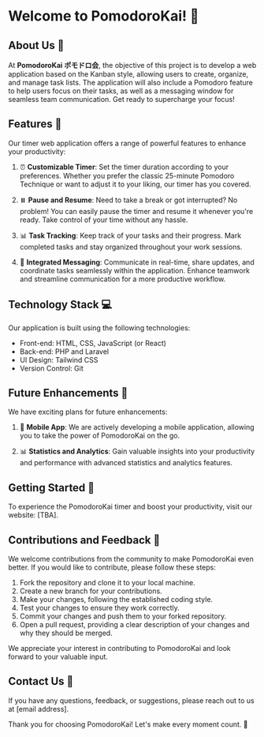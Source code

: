 # Welcome to PomodoroKai! 👋

## About Us 🌟
At **PomodoroKai ポモドロ会**, the objective of this project is to develop a web application based on the Kanban style, allowing users to create, organize, and manage task lists. The application will also include a Pomodoro feature to help users focus on their tasks, as well as a messaging window for seamless team communication. Get ready to supercharge your focus!

## Features 🚀
Our timer web application offers a range of powerful features to enhance your productivity:

1. ⏰ **Customizable Timer**: Set the timer duration according to your preferences. Whether you prefer the classic 25-minute Pomodoro Technique or want to adjust it to your liking, our timer has you covered.

2. ⏸️ **Pause and Resume**: Need to take a break or got interrupted? No problem! You can easily pause the timer and resume it whenever you're ready. Take control of your time without any hassle.

3. 📊 **Task Tracking**: Keep track of your tasks and their progress. Mark completed tasks and stay organized throughout your work sessions.
4.  💬 **Integrated Messaging**: Communicate in real-time, share updates, and coordinate tasks seamlessly within the application. Enhance teamwork and streamline communication for a more productive workflow. 


## Technology Stack 💻
Our application is built using the following technologies:

- Front-end: HTML, CSS, JavaScript (or React)
- Back-end: PHP and Laravel
- UI Design: Tailwind CSS
- Version Control: Git

## Future Enhancements 🔮
We have exciting plans for future enhancements:

1. 📱 **Mobile App**: We are actively developing a mobile application, allowing you to take the power of PomodoroKai on the go.

2. 📊 **Statistics and Analytics**: Gain valuable insights into your productivity and performance with advanced statistics and analytics features.

## Getting Started 🚀
To experience the PomodoroKai timer and boost your productivity, visit our website: [TBA].

## Contributions and Feedback 💪
We welcome contributions from the community to make PomodoroKai even better. If you would like to contribute, please follow these steps:

1. Fork the repository and clone it to your local machine.
2. Create a new branch for your contributions.
3. Make your changes, following the established coding style.
4. Test your changes to ensure they work correctly.
5. Commit your changes and push them to your forked repository.
6. Open a pull request, providing a clear description of your changes and why they should be merged.

We appreciate your interest in contributing to PomodoroKai and look forward to your valuable input.

## Contact Us 📧
If you have any questions, feedback, or suggestions, please reach out to us at [email address].

Thank you for choosing PomodoroKai! Let's make every moment count. 🌟
